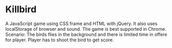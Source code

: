 # Killbird
A JavaScript game using CSS frame and HTML with jQuery. It also uses localStorage of browser and sound. The game is best supported in Chrome.
Scenario: The birds flies in the background and there is limited time in offere for player. Player has to shoot the bird to get score.
